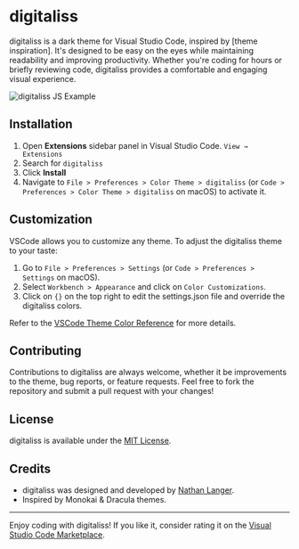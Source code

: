 # digitaliss

digitaliss is a dark theme for Visual Studio Code, inspired by [theme inspiration]. It's designed to be easy on the eyes while maintaining readability and improving productivity. Whether you're coding for hours or briefly reviewing code, digitaliss provides a comfortable and engaging visual experience.

![digitaliss JS Example](https://github.com/dgtlss/digitaliss/blob/main/images/jsexample.png?raw=true)

## Installation

1. Open **Extensions** sidebar panel in Visual Studio Code. `View → Extensions`
2. Search for `digitaliss`
3. Click **Install**
4. Navigate to `File > Preferences > Color Theme > digitaliss` (or `Code > Preferences > Color Theme > digitaliss` on macOS) to activate it.

## Customization

VSCode allows you to customize any theme. To adjust the digitaliss theme to your taste:

1. Go to `File > Preferences > Settings` (or `Code > Preferences > Settings` on macOS).
2. Select `Workbench > Appearance` and click on `Color Customizations`.
3. Click on `{}` on the top right to edit the settings.json file and override the digitaliss colors.

Refer to the [VSCode Theme Color Reference](https://code.visualstudio.com/api/references/theme-color) for more details.

## Contributing

Contributions to digitaliss are always welcome, whether it be improvements to the theme, bug reports, or feature requests. Feel free to fork the repository and submit a pull request with your changes!

## License

digitaliss is available under the [MIT License](LICENSE).

## Credits

- digitaliss was designed and developed by [Nathan Langer](https://github.com/dgtlss).
- Inspired by Monokai & Dracula themes.

---

Enjoy coding with digitaliss! If you like it, consider rating it on the [Visual Studio Code Marketplace](link-to-marketplace).

